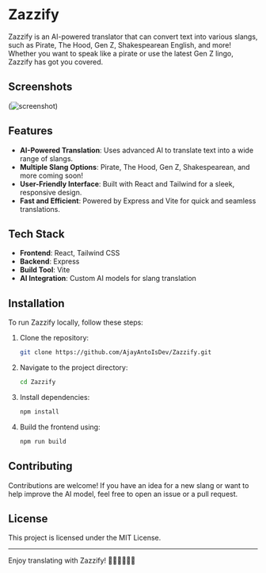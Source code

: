 
# Zazzify

Zazzify is an AI-powered translator that can convert text into various slangs, such as Pirate, The Hood, Gen Z, Shakespearean English, and more! Whether you want to speak like a pirate or use the latest Gen Z lingo, Zazzify has got you covered.

## Screenshots
(![screenshot](https://cloud-c9i67h6sz-hack-club-bot.vercel.app/0screenshot_2024-12-15_at_12.41.43___pm.png))
## Features

- **AI-Powered Translation**: Uses advanced AI to translate text into a wide range of slangs.
- **Multiple Slang Options**: Pirate, The Hood, Gen Z, Shakespearean, and more coming soon!
- **User-Friendly Interface**: Built with React and Tailwind for a sleek, responsive design.
- **Fast and Efficient**: Powered by Express and Vite for quick and seamless translations.

## Tech Stack

- **Frontend**: React, Tailwind CSS
- **Backend**: Express
- **Build Tool**: Vite
- **AI Integration**: Custom AI models for slang translation

## Installation

To run Zazzify locally, follow these steps:

1. Clone the repository:
   ```bash
   git clone https://github.com/AjayAntoIsDev/Zazzify.git
   ```

2. Navigate to the project directory:
   ```bash
   cd Zazzify
   ```

3. Install dependencies:
   ```bash
   npm install
   ```

4. Build the frontend using:
   ```bash
   npm run build
   ```

## Contributing

Contributions are welcome! If you have an idea for a new slang or want to help improve the AI model, feel free to open an issue or a pull request.

## License

This project is licensed under the MIT License.

---

Enjoy translating with Zazzify! 🏴‍☠️💯🧑‍🦱👑
